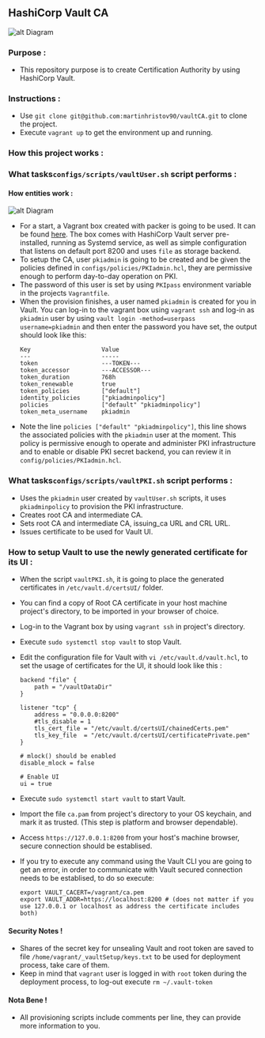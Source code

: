 ## HashiCorp Vault CA

![alt Diagram](https://www.lucidchart.com/publicSegments/view/a34cdda8-6355-4447-a430-c41cf289ee16/image.png)

### Purpose :

- This repository purpose is to create Certification Authority by using HashiCorp Vault.

### Instructions :

- Use `git clone git@github.com:martinhristov90/vaultCA.git` to clone the project.
- Execute `vagrant up` to get the environment up and running.

### How this project works :

### What tasks`configs/scripts/vaultUser.sh` script performs :

#### How entities work :

![alt Diagram](https://www.lucidchart.com/publicSegments/view/c79ee8c9-e3ca-4dda-bbe5-81d18a08bd09/image.png)

- For a start, a Vagrant box created with packer is going to be used. It can be found [here](https://github.com/martinhristov90/packerVault). The box comes with HashiCorp Vault server pre-installed, running as Systemd service, as well as simple configuration that listens on default port 8200 and uses `file` as storage backend.
- To setup the CA, user `pkiadmin` is going to be created and be given the policies defined in `configs/policies/PKIadmin.hcl`, they are permissive enough to perform day-to-day operation on PKI. 
- The password of this user is set by using `PKIpass` environment variable in the projects `Vagrantfile`.
- When the provision finishes, a user named `pkiadmin` is created for you in Vault. You can log-in to the vagrant box using `vagrant ssh` and log-in as `pkiadmin` user by using `vault login -method=userpass username=pkiadmin` and then enter the password you have set, the output should look like this:
    ```
    Key                    Value
    ---                    -----
    token                  ---TOKEN---
    token_accessor         ---ACCESSOR---
    token_duration         768h
    token_renewable        true
    token_policies         ["default"]
    identity_policies      ["pkiadminpolicy"]
    policies               ["default" "pkiadminpolicy"]
    token_meta_username    pkiadmin
    ```
- Note the line `policies ["default" "pkiadminpolicy"]`, this line shows the associated policies with the `pkiadmin` user at the moment. This policy is permissive enough to operate and administer PKI infrastructure and to enable or disable PKI secret backend, you can review it in `config/policies/PKIadmin.hcl`.

### What tasks`configs/scripts/vaultPKI.sh` script performs :

- Uses the `pkiadmin` user created by `vaultUser.sh` scripts, it uses `pkiadminpolicy` to provision the PKI infrastructure.
- Creates root CA and intermediate CA.
- Sets root CA and intermediate CA, issuing_ca URL and CRL URL.
- Issues certificate to be used for Vault UI.

### How to setup Vault to use the newly generated certificate for its UI :

- When the script `vaultPKI.sh`, it is going to place the generated certificates in `/etc/vault.d/certsUI/` folder.
- You can find a copy of Root CA certificate in your host machine project's directory, to be imported in your browser of choice.
- Log-in to the Vagrant box by using `vagrant ssh` in project's directory.
- Execute `sudo systemctl stop vault` to stop Vault.
- Edit the configuration file for Vault with `vi /etc/vault.d/vault.hcl`, to set the usage of certificates for the UI, it should look like this :
    
    ```hcl
    backend "file" {
        path = "/vaultDataDir"
    }

    listener "tcp" {
        address = "0.0.0.0:8200"
        #tls_disable = 1
        tls_cert_file = "/etc/vault.d/certsUI/chainedCerts.pem"
        tls_key_file  = "/etc/vault.d/certsUI/certificatePrivate.pem"
    }

    # mlock() should be enabled 
    disable_mlock = false

    # Enable UI
    ui = true
    ```
    
- Execute `sudo systemctl start vault` to start Vault.
- Import the file `ca.pam` from project's directory to your OS keychain, and mark it as trusted. (This step is platform and browser dependable).
- Access `https://127.0.0.1:8200` from your host's machine browser, secure connection should be establised.
- If you try to execute any command using the Vault CLI you are going to get an error, in order to communicate with Vault secured connection needs to be establised, to do so execute:
    ```
    export VAULT_CACERT=/vagrant/ca.pem
    export VAULT_ADDR=https://localhost:8200 # (does not matter if you use 127.0.0.1 or localhost as address the certificate includes both)
    ```
#### Security Notes !

- Shares of the secret key for unsealing Vault and root token are saved to file `/home/vagrant/_vaultSetup/keys.txt` to be used for deployment process, take care of them.
- Keep in mind that `vagrant` user is logged in with `root` token during the deployment process, to log-out execute `rm ~/.vault-token`

#### Nota Bene !

- All provisioning scripts include comments per line, they can provide more information to you.